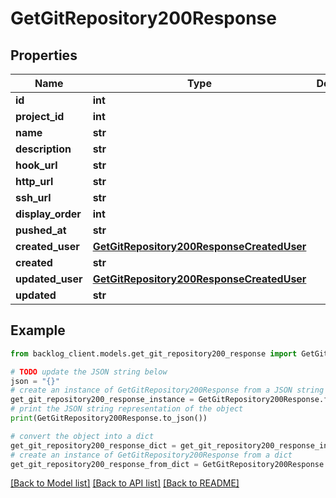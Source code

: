 # GetGitRepository200Response


## Properties

Name | Type | Description | Notes
------------ | ------------- | ------------- | -------------
**id** | **int** |  | [optional] 
**project_id** | **int** |  | [optional] 
**name** | **str** |  | [optional] 
**description** | **str** |  | [optional] 
**hook_url** | **str** |  | [optional] 
**http_url** | **str** |  | [optional] 
**ssh_url** | **str** |  | [optional] 
**display_order** | **int** |  | [optional] 
**pushed_at** | **str** |  | [optional] 
**created_user** | [**GetGitRepository200ResponseCreatedUser**](GetGitRepository200ResponseCreatedUser.md) |  | [optional] 
**created** | **str** |  | [optional] 
**updated_user** | [**GetGitRepository200ResponseCreatedUser**](GetGitRepository200ResponseCreatedUser.md) |  | [optional] 
**updated** | **str** |  | [optional] 

## Example

```python
from backlog_client.models.get_git_repository200_response import GetGitRepository200Response

# TODO update the JSON string below
json = "{}"
# create an instance of GetGitRepository200Response from a JSON string
get_git_repository200_response_instance = GetGitRepository200Response.from_json(json)
# print the JSON string representation of the object
print(GetGitRepository200Response.to_json())

# convert the object into a dict
get_git_repository200_response_dict = get_git_repository200_response_instance.to_dict()
# create an instance of GetGitRepository200Response from a dict
get_git_repository200_response_from_dict = GetGitRepository200Response.from_dict(get_git_repository200_response_dict)
```
[[Back to Model list]](../README.md#documentation-for-models) [[Back to API list]](../README.md#documentation-for-api-endpoints) [[Back to README]](../README.md)


